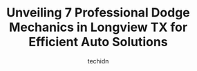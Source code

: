 ---
layout: ampstory
image: https://images.unsplash.com/photo-1596639410348-8470f7fa9f84?ixlib=rb-4.0.3&ixid=MnwxMjA3fDB8MHxwaG90by1wYWdlfHx8fGVufDB8fHx8&auto=format&fit=crop&w=640&h=853&q=80
author: techidn
featured: false
description: Entrust your vehicle to the 7 best Dodge Mechanic in Longview TX, USA and experience the difference they can make. With their extensive knowledge, state-of-the-art facilities, and commitment
title: Unveiling 7 Professional Dodge Mechanics in Longview TX for Efficient Auto Solutions
cover:
   title: Unveiling 7 Professional Dodge Mechanics in Longview TX for Efficient Auto Solutions
   subtitle: Rickpate
   background: https://images.unsplash.com/photo-1596639410348-8470f7fa9f84?ixlib=rb-4.0.3&ixid=MnwxMjA3fDB8MHxwaG90by1wYWdlfHx8fGVufDB8fHx8&auto=format&fit=crop&w=640&h=853&q=80

pages: 
 - layout: thirds
   top: <h1>#1 Automotive Super Center</h1>
   bottom: "<p>We just moved to the Gilmer and was recommended to this place by my sister. The service and staff are excellent and will continue to bring our vehicles for other work as </p>"
   background: https://www.knot35.com/toplist/wp-content/uploads/2023/06/best-dodge-mechanic-1-in-longview-tx-1685831241.jpeg
   backgroundblur: true
 - layout: thirds
   top: <h1>#2 Faith Automotive</h1>
   bottom: "<p>3515 W Marshall Ave, Longview, TX 75604, United States</p>"
   background: https://www.knot35.com/toplist/wp-content/uploads/2023/06/best-dodge-mechanic-2-in-longview-tx-1685831241.jpeg
   cta:
      link: https://www.knot35.com/toplist/unveiling-7-professional-dodge-mechanics-in-longview-tx-for-efficient-auto-solutions/
      text: Unveiling 7 Professional Dodge Mechanics in Longview TX for Efficient Auto Solutions
 - layout: thirds
   top: <h1>#3 Automotive Super Center</h1>
   bottom: "<p>100 63 Spur &, US-80, Longview, TX 75601, United States</p>"
   background: https://www.knot35.com/toplist/wp-content/uploads/2023/06/best-dodge-mechanic-3-in-longview-tx-1685831241.jpeg
   cta:
      link: https://www.knot35.com/toplist/unveiling-7-professional-dodge-mechanics-in-longview-tx-for-efficient-auto-solutions/
      text: Unveiling 7 Professional Dodge Mechanics in Longview TX for Efficient Auto Solutions
 - layout: thirds
   top: <h1>#4 Longview Drive Shaft & 4x4 Shop</h1>
   bottom: "<p>410 Ambassador Row, Longview, TX 75604, United States</p>"
   background: https://images.unsplash.com/photo-1597773150796-e5c14ebecbf5?ixlib=rb-4.0.3&ixid=MnwxMjA3fDB8MHxwaG90by1wYWdlfHx8fGVufDB8fHx8&auto=format&fit=crop&w=640&h=853&q=80
   cta:
      link: https://www.knot35.com/toplist/unveiling-7-professional-dodge-mechanics-in-longview-tx-for-efficient-auto-solutions/
      text: Unveiling 7 Professional Dodge Mechanics in Longview TX for Efficient Auto Solutions
 - layout: thirds
   top: <h1>#5 Spraggins Auto Repair</h1>
   bottom: "<p>1108 W Marshall Ave, Longview, TX 75604, United States</p>"
   background: https://images.unsplash.com/photo-1609083590460-7b8cc0ca65f8?ixlib=rb-4.0.3&ixid=MnwxMjA3fDB8MHxwaG90by1wYWdlfHx8fGVufDB8fHx8&auto=format&fit=crop&w=640&h=853&q=80
   cta:
      link: https://www.knot35.com/toplist/unveiling-7-professional-dodge-mechanics-in-longview-tx-for-efficient-auto-solutions/
      text: Unveiling 7 Professional Dodge Mechanics in Longview TX for Efficient Auto Solutions
 - layout: thirds
   top: <h1>#6 Kuntry Boy Automotive & Mobile Mechanics AUTO SALES AND REPAIRS</h1>
   bottom: "<p>3007 W Loop 281, Longview, TX 75604, United States</p>"
   background: https://images.unsplash.com/photo-1557672172-298e090bd0f1?ixlib=rb-4.0.3&ixid=MnwxMjA3fDB8MHxwaG90by1wYWdlfHx8fGVufDB8fHx8&auto=format&fit=crop&w=640&h=853&q=80
   cta:
      link: https://www.knot35.com/toplist/unveiling-7-professional-dodge-mechanics-in-longview-tx-for-efficient-auto-solutions/
      text: Unveiling 7 Professional Dodge Mechanics in Longview TX for Efficient Auto Solutions
 - layout: thirds
   top: <h1>#7 Southern Longview Automotive</h1>
   bottom: "<p>415 W Marshall Ave, Longview, TX 75601, United States</p>"
   background: https://images.unsplash.com/photo-1547366785-564103df7e13?ixlib=rb-4.0.3&ixid=MnwxMjA3fDB8MHxwaG90by1wYWdlfHx8fGVufDB8fHx8&auto=format&fit=crop&w=640&h=853&q=80
   cta:
      link: https://www.knot35.com/toplist/unveiling-7-professional-dodge-mechanics-in-longview-tx-for-efficient-auto-solutions/
      text: Unveiling 7 Professional Dodge Mechanics in Longview TX for Efficient Auto Solutions
 - layout: thirds
   middle: Continue reading...
   background: https://images.unsplash.com/photo-1613843873231-1447db182f97?ixlib=rb-4.0.3&ixid=MnwxMjA3fDB8MHxwaG90by1wYWdlfHx8fGVufDB8fHx8&auto=format&fit=crop&w=640&h=853&q=80
   cta:
      link: https://www.knot35.com/toplist/unveiling-7-professional-dodge-mechanics-in-longview-tx-for-efficient-auto-solutions/
      text: Unveiling 7 Professional Dodge Mechanics in Longview TX for Efficient Auto Solutions
      
---